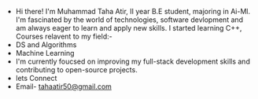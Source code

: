 -  Hi there!
   I'm Muhammad Taha Atir,
    II year B.E student, majoring in Ai-Ml.
   I'm fascinated by the world of technologies, software devlopment and am always eager to learn and apply new skills.
   I started learning C++,
   Courses relavent to my field:- 
-  DS and Algorithms
-  Machine Learning
-  I'm currently foucsed on improving my full-stack development skills and contributing to open-source projects.
-  lets Connect
-  Email- tahaatir50@gmail.com





<!---
Muhammadatir/Muhammadatir is a ✨ special ✨ repository because its `README.md` (this file) appears on your GitHub profile.
You can click the Preview link to take a look at your changes.
--->
